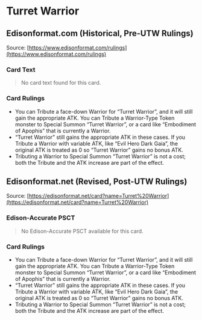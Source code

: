 # Turret Warrior

## Edisonformat.com (Historical, Pre-UTW Rulings)

Source: [https://www.edisonformat.com/rulings](https://www.edisonformat.com/rulings)

### Card Text

> No card text found for this card.

### Card Rulings

*   You can Tribute a face-down Warrior for “Turret Warrior”, and it will still gain the appropriate ATK. You can Tribute a Warrior-Type Token monster to Special Summon “Turret Warrior”, or a card like “Embodiment of Apophis” that is currently a Warrior.
*   “Turret Warrior” still gains the appropriate ATK in these cases. If you Tribute a Warrior with variable ATK, like “Evil Hero Dark Gaia”, the original ATK is treated as 0 so “Turret Warrior” gains no bonus ATK.
*   Tributing a Warrior to Special Summon “Turret Warrior” is not a cost; both the Tribute and the ATK increase are part of the effect.

## Edisonformat.net (Revised, Post-UTW Rulings)

Source: [https://edisonformat.net/card?name=Turret%20Warrior](https://edisonformat.net/card?name=Turret%20Warrior)

### Edison-Accurate PSCT

> No Edison-Accurate PSCT available for this card.

### Card Rulings

*   You can Tribute a face-down Warrior for “Turret Warrior”, and it will still gain the appropriate ATK. You can Tribute a Warrior-Type Token monster to Special Summon “Turret Warrior”, or a card like “Embodiment of Apophis” that is currently a Warrior.
*   “Turret Warrior” still gains the appropriate ATK in these cases. If you Tribute a Warrior with variable ATK, like “Evil Hero Dark Gaia”, the original ATK is treated as 0 so “Turret Warrior” gains no bonus ATK.
*   Tributing a Warrior to Special Summon “Turret Warrior” is not a cost; both the Tribute and the ATK increase are part of the effect.
            